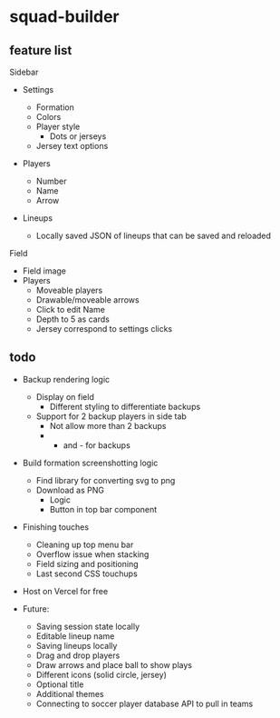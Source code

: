 # squad-builder

## feature list

Sidebar
- Settings
    - Formation
    - Colors
    - Player style
        - Dots or jerseys
    - Jersey text options


- Players
    - Number
    - Name
    - Arrow


- Lineups
    - Locally saved JSON of lineups that can be saved and reloaded

Field
- Field image
- Players
    - Moveable players
    - Drawable/moveable arrows
    - Click to edit Name
    - Depth to 5 as cards
    - Jersey correspond to settings clicks


## todo

- Backup rendering logic
    - Display on field
        - Different styling to differentiate backups
    - Support for 2 backup players in side tab
       - Not allow more than 2 backups
       - + and - for backups

- Build formation screenshotting logic
    - Find library for converting svg to png
    - Download as PNG
        - Logic
        - Button in top bar component

- Finishing touches
    - Cleaning up top menu bar
    - Overflow issue when stacking
    - Field sizing and positioning
    - Last second CSS touchups

- Host on Vercel for free

- Future:
    - Saving session state locally
    - Editable lineup name
    - Saving lineups locally
    - Drag and drop players
    - Draw arrows and place ball to show plays
    - Different icons (solid circle, jersey)
    - Optional title
    - Additional themes
    - Connecting to soccer player database API to pull in teams